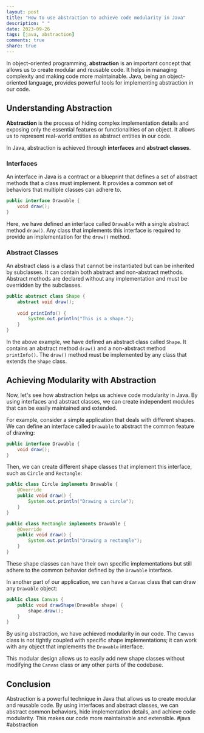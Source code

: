 ```yaml
---
layout: post
title: "How to use abstraction to achieve code modularity in Java"
description: " "
date: 2023-09-26
tags: [java, abstraction]
comments: true
share: true
---
```


In object-oriented programming, **abstraction** is an important concept that allows us to create modular and reusable code. It helps in managing complexity and making code more maintainable. Java, being an object-oriented language, provides powerful tools for implementing abstraction in our code.

## Understanding Abstraction

**Abstraction** is the process of hiding complex implementation details and exposing only the essential features or functionalities of an object. It allows us to represent real-world entities as abstract entities in our code.

In Java, abstraction is achieved through **interfaces** and **abstract classes**.

### Interfaces

An interface in Java is a contract or a blueprint that defines a set of abstract methods that a class must implement. It provides a common set of behaviors that multiple classes can adhere to.

```java
public interface Drawable {
    void draw();
}
```

Here, we have defined an interface called `Drawable` with a single abstract method `draw()`. Any class that implements this interface is required to provide an implementation for the `draw()` method.

### Abstract Classes

An abstract class is a class that cannot be instantiated but can be inherited by subclasses. It can contain both abstract and non-abstract methods. Abstract methods are declared without any implementation and must be overridden by the subclasses.

```java
public abstract class Shape {
    abstract void draw();
    
    void printInfo() {
        System.out.println("This is a shape.");
    }
}
```

In the above example, we have defined an abstract class called `Shape`. It contains an abstract method `draw()` and a non-abstract method `printInfo()`. The `draw()` method must be implemented by any class that extends the `Shape` class.

## Achieving Modularity with Abstraction

Now, let's see how abstraction helps us achieve code modularity in Java. By using interfaces and abstract classes, we can create independent modules that can be easily maintained and extended.

For example, consider a simple application that deals with different shapes. We can define an interface called `Drawable` to abstract the common feature of drawing:

```java
public interface Drawable {
    void draw();
}
```

Then, we can create different shape classes that implement this interface, such as `Circle` and `Rectangle`:

```java
public class Circle implements Drawable {
    @Override
    public void draw() {
        System.out.println("Drawing a circle");
    }
}

public class Rectangle implements Drawable {
    @Override
    public void draw() {
        System.out.println("Drawing a rectangle");
    }
}
```

These shape classes can have their own specific implementations but still adhere to the common behavior defined by the `Drawable` interface.

In another part of our application, we can have a `Canvas` class that can draw any `Drawable` object:

```java
public class Canvas {
    public void drawShape(Drawable shape) {
        shape.draw();
    }
}
```

By using abstraction, we have achieved modularity in our code. The `Canvas` class is not tightly coupled with specific shape implementations; it can work with any object that implements the `Drawable` interface.

This modular design allows us to easily add new shape classes without modifying the `Canvas` class or any other parts of the codebase.

## Conclusion

Abstraction is a powerful technique in Java that allows us to create modular and reusable code. By using interfaces and abstract classes, we can abstract common behaviors, hide implementation details, and achieve code modularity. This makes our code more maintainable and extensible. #java #abstraction